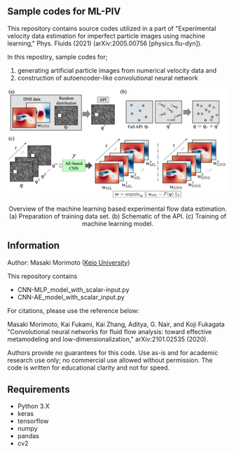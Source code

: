 ## Sample codes for ML-PIV

This repository contains source codes utilized in a part of "Experimental velocity data estimation for imperfect particle images using machine learning," Phys. Fluids (2021) (arXiv:2005.00756 [physics.flu-dyn]).

In this repostiry, sample codes for;
1. generating artificial particle images from numerical velocity data and
2. construction of autoencoder-like convolutional neural network

![alt text](https://github.com//Masaki-Morimoto/ML-PIV/blob/images/fig02_overview.png?raw=true)

<div style="text-align: center;">Overview of the machine learning based experimental flow data estimation. 
(a) Preparation of training data set.
(b) Schematic of the API.
(c) Training of machine learning model.</div>

## Information

Author: Masaki Morimoto ([Keio University](https://kflab.jp/ja/))

This repository contains

- CNN-MLP_model_with_scalar-input.py
- CNN-AE_model_with_scalar_input.py


For citations, please use the reference below:

Masaki Morimoto, Kai Fukami, Kai Zhang, Aditya, G. Nair, and Koji Fukagata "Convolutional neural networks for fluid flow analysis: toward effective metamodeling and low-dimensionalization," arXiv:2101.02535 (2020).

Authors provide no guarantees for this code.
Use as-is and for academic research use only; no commercial use allowed without permission.
The code is written for educational clarity and not for speed.

## Requirements
- Python 3.X
- keras
- tensorflow
- numpy
- pandas
- cv2
